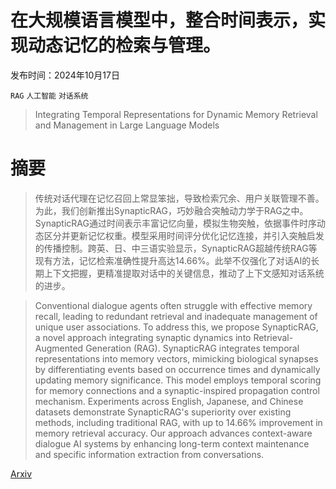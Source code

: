 # 在大规模语言模型中，整合时间表示，实现动态记忆的检索与管理。

发布时间：2024年10月17日

`RAG` `人工智能` `对话系统`

> Integrating Temporal Representations for Dynamic Memory Retrieval and Management in Large Language Models

# 摘要

> 传统对话代理在记忆召回上常显笨拙，导致检索冗余、用户关联管理不善。为此，我们创新推出SynapticRAG，巧妙融合突触动力学于RAG之中。SynapticRAG通过时间表示丰富记忆向量，模拟生物突触，依据事件时序动态区分并更新记忆权重。模型采用时间评分优化记忆连接，并引入突触启发的传播控制。跨英、日、中三语实验显示，SynapticRAG超越传统RAG等现有方法，记忆检索准确性提升高达14.66%。此举不仅强化了对话AI的长期上下文把握，更精准提取对话中的关键信息，推动了上下文感知对话系统的进步。

> Conventional dialogue agents often struggle with effective memory recall, leading to redundant retrieval and inadequate management of unique user associations. To address this, we propose SynapticRAG, a novel approach integrating synaptic dynamics into Retrieval-Augmented Generation (RAG). SynapticRAG integrates temporal representations into memory vectors, mimicking biological synapses by differentiating events based on occurrence times and dynamically updating memory significance. This model employs temporal scoring for memory connections and a synaptic-inspired propagation control mechanism. Experiments across English, Japanese, and Chinese datasets demonstrate SynapticRAG's superiority over existing methods, including traditional RAG, with up to 14.66\% improvement in memory retrieval accuracy. Our approach advances context-aware dialogue AI systems by enhancing long-term context maintenance and specific information extraction from conversations.

[Arxiv](https://arxiv.org/abs/2410.13553)